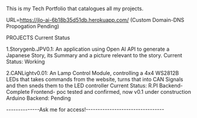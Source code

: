 This is my Tech Portfolio that catalogues all my projects.

URL=https://jlo-ai-6b18b35d51db.herokuapp.com/ (Custom Domain-DNS Propogation Pending)

PROJECTS Current Status

1.Storygenb.JPV0.1: An application using Open AI API to generate a Japanese Story, its Summary and a picture relevant to the story. 
Current Status: Working

2.CANLightv0.01: An Lamp Control Module, controlling a 4x4 WS2812B LEDs that takes commands from the website, turns that into CAN Signals and then sneds them to the LED controller
Current Status: R.PI Backend- Complete
                    Frontend- poc tested and confirmed, now v0.1 under construction
             Arduino Backend: Pending      


--------------Ask me for access!---------------------------------

